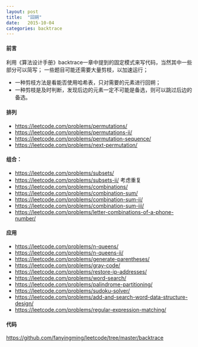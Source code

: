 ```yaml
---
layout: post
title:  "回朔"
date:   2015-10-04
categories: backtrace
---
```


#### 前言

利用《算法设计手册》backtrace一章中提到的固定模式来写代码，当然其中一些部分可以简写；
一些题目可能还需要大量剪枝，以加速运行；

- 一种剪枝方法是看能否使用哈希表，只对需要的元素进行回朔；
- 一种剪枝是及时判断，发现后边的元素一定不可能是备选，则可以跳过后边的备选。

#### 排列
- <https://leetcode.com/problems/permutations/>
- <https://leetcode.com/problems/permutations-ii/>
- <https://leetcode.com/problems/permutation-sequence/>
- <https://leetcode.com/problems/next-permutation/>

#### 组合：
- <https://leetcode.com/problems/subsets/>
- <https://leetcode.com/problems/subsets-ii/> 考虑重复
- <https://leetcode.com/problems/combinations/>
- <https://leetcode.com/problems/combination-sum/>
- <https://leetcode.com/problems/combination-sum-ii/>
- <https://leetcode.com/problems/combination-sum-iii/>
- <https://leetcode.com/problems/letter-combinations-of-a-phone-number/>

#### 应用
- <https://leetcode.com/problems/n-queens/>
- <https://leetcode.com/problems/n-queens-ii/>
- <https://leetcode.com/problems/generate-parentheses/>
- <https://leetcode.com/problems/gray-code/>
- <https://leetcode.com/problems/restore-ip-addresses/>
- <https://leetcode.com/problems/word-search/>
- <https://leetcode.com/problems/palindrome-partitioning/>
- <https://leetcode.com/problems/sudoku-solver/>
- <https://leetcode.com/problems/add-and-search-word-data-structure-design/>
- <https://leetcode.com/problems/regular-expression-matching/>

#### 代码
<https://github.com/fanyingming/leetcode/tree/master/backtrace>


